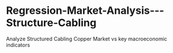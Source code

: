 # Regression-Market-Analysis---Structure-Cabling
Analyze Structured Cabling Copper Market vs key macroeconomic indicators
